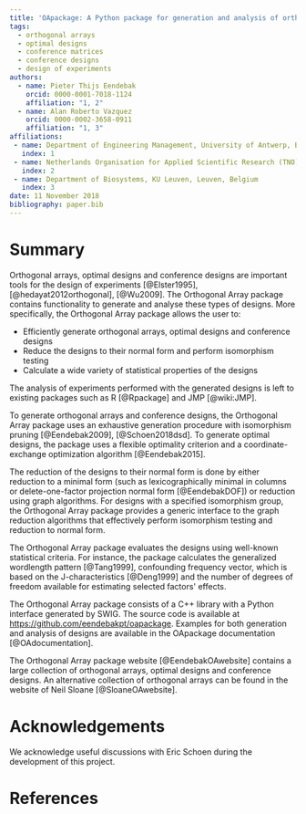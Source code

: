 ```yaml
---
title: 'OApackage: A Python package for generation and analysis of orthogonal arrays and conference designs'
tags:
  - orthogonal arrays
  - optimal designs
  - conference matrices
  - conference designs
  - design of experiments
authors:
  - name: Pieter Thijs Eendebak
    orcid: 0000-0001-7018-1124
    affiliation: "1, 2"
  - name: Alan Roberto Vazquez
    orcid: 0000-0002-3658-0911
    affiliation: "1, 3"
affiliations:
 - name: Department of Engineering Management, University of Antwerp, Belgium
   index: 1
 - name: Netherlands Organisation for Applied Scientific Research (TNO), P.O. Box 155, 2600 AD Delft, The Netherlands
   index: 2
 - name: Department of Biosystems, KU Leuven, Leuven, Belgium
   index: 3
date: 11 November 2018
bibliography: paper.bib
---
```


# Summary

Orthogonal arrays, optimal designs and conference designs are important tools for the design of
experiments [@Elster1995], [@hedayat2012orthogonal], [@Wu2009]. The Orthogonal Array package contains functionality 
to generate and analyse these types of designs. More specifically, the Orthogonal Array package allows 
the user to:

* Efficiently generate orthogonal arrays, optimal designs and conference designs
* Reduce the designs to their normal form and perform isomorphism testing 
* Calculate a wide variety of statistical properties of the designs

The analysis of experiments performed with the generated designs is left to 
existing packages such as R [@Rpackage] and JMP [@wiki:JMP].

To generate orthogonal arrays and conference designs, the Orthogonal Array package uses an exhaustive 
generation procedure with isomorphism pruning [@Eendebak2009], [@Schoen2018dsd]. To generate 
optimal designs, the package uses a flexible optimality criterion and a coordinate-exchange 
optimization algorithm [@Eendebak2015].

The reduction of the designs to their normal form is done by either reduction to a minimal form 
(such as lexicographically minimal in columns or delete-one-factor projection normal form [@EendebakDOF])
or reduction using graph algorithms. For designs with a specified isomorphism group, the Orthogonal 
Array package provides a generic interface to the graph reduction algorithms that effectively perform isomorphism 
testing and reduction to normal form.

The Orthogonal Array package evaluates the designs using well-known statistical criteria. For instance,
the package calculates the generalized wordlength pattern [@Tang1999], confounding frequency vector, which is based
on the J-characteristics [@Deng1999] 
and the number of degrees of freedom available for estimating selected factors' effects.

The Orthogonal Array package consists of a C++ library with a Python interface generated
by SWIG. The source code is available at https://github.com/eendebakpt/oapackage. Examples for both 
generation and analysis of designs are available in the OApackage documentation [@OAdocumentation].

The Orthogonal Array package website [@EendebakOAwebsite] contains a large collection of orthogonal arrays, 
optimal designs and conference designs. An alternative collection of orthogonal arrays can be found in 
the website of Neil Sloane [@SloaneOAwebsite]. 

# Acknowledgements

We acknowledge useful discussions with Eric Schoen during the development of this project.

# References
